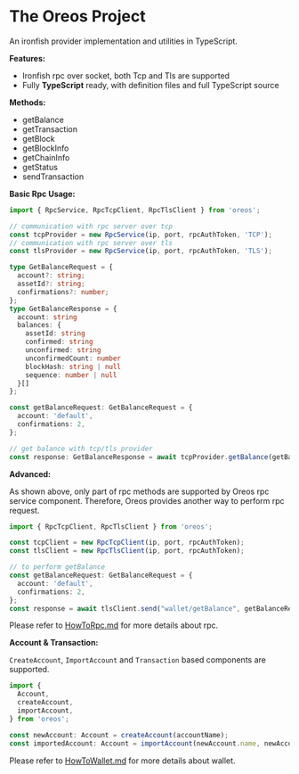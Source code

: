 The Oreos Project
==================

An ironfish provider implementation and utilities in TypeScript.

**Features:**

- Ironfish rpc over socket, both Tcp and Tls are supported
- Fully **TypeScript** ready, with definition files and full TypeScript source

**Methods:**

- getBalance
- getTransaction
- getBlock
- getBlockInfo
- getChainInfo
- getStatus
- sendTransaction

**Basic Rpc Usage:**

```typescript
import { RpcService, RpcTcpClient, RpcTlsClient } from 'oreos';

// communication with rpc server over tcp
const tcpProvider = new RpcService(ip, port, rpcAuthToken, 'TCP');
// communication with rpc server over tls
const tlsProvider = new RpcService(ip, port, rpcAuthToken, 'TLS');

type GetBalanceRequest = {
  account?: string;
  assetId?: string;
  confirmations?: number;
};
type GetBalanceResponse = {
  account: string
  balances: {
    assetId: string
    confirmed: string
    unconfirmed: string
    unconfirmedCount: number
    blockHash: string | null
    sequence: number | null
  }[]
};

const getBalanceRequest: GetBalanceRequest = {
  account: 'default',
  confirmations: 2,
};

// get balance with tcp/tls provider
const response: GetBalanceResponse = await tcpProvider.getBalance(getBalanceRequest);
```

**Advanced:**

As shown above, only part of rpc methods are supported by Oreos rpc service component. Therefore, Oreos provides another
way to perform rpc request.

```typescript
import { RpcTcpClient, RpcTlsClient } from 'oreos';

const tcpClient = new RpcTcpClient(ip, port, rpcAuthToken);
const tlsClient = new RpcTlsClient(ip, port, rpcAuthToken);

// to perform getBalance
const getBalanceRequest: GetBalanceRequest = {
  account: 'default',
  confirmations: 2,
};
const response = await tlsClient.send("wallet/getBalance", getBalanceRequest);
```

Please refer to [HowToRpc.md](/docs/HowToRpc.md) for more details about rpc.

**Account & Transaction:**

`CreateAccount`, `ImportAccount` and `Transaction` based components are supported.

```typescript
import {
  Account,
  createAccount,
  importAccount,
} from 'oreos';

const newAccount: Account = createAccount(accountName);
const importedAccount: Account = importAccount(newAccount.name, newAccount.spendingKey);
```

Please refer to [HowToWallet.md](/docs/HowToWallet.md) for more details about wallet.
